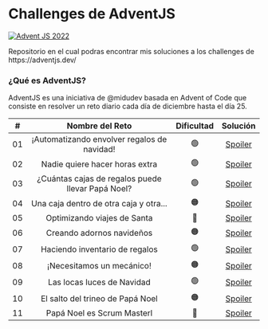 # Challenges de AdventJS

<p dir="auto"><a target="_blank" rel="noopener noreferrer nofollow" href="https://camo.githubusercontent.com/cd0c46abeb4c4f48810455010ab1295411090e100fe6537c4f918ee22e8997b4/68747470733a2f2f692e696d6775722e636f6d2f485569686f7a652e6a7067"><img src="https://camo.githubusercontent.com/cd0c46abeb4c4f48810455010ab1295411090e100fe6537c4f918ee22e8997b4/68747470733a2f2f692e696d6775722e636f6d2f485569686f7a652e6a7067" alt="Advent JS 2022" data-canonical-src="https://i.imgur.com/HUihoze.jpg" style="max-width: 100%;"></a></p>
Repositorio en el cual podras encontrar mis soluciones a los challenges de https://adventjs.dev/

<h3>¿Qué es AdventJS?</h3>
AdventJS es una iniciativa de @midudev basada en Advent of Code que consiste en resolver un reto diario cada día de diciembre hasta el día 25.

<table>
<thead>
<tr>
<th align="center">#</th>
<th align="center">Nombre del Reto</th>
<th align="center">Dificultad</th>
<th align="center">Solución</th>
</tr>
</thead>
<tbody>
<tr>
<td align="center">01</td>
<td align="center">¡Automatizando envolver regalos de navidad!</td>
<td align="center"><g-emoji class="g-emoji" alias="green_circle" fallback-src="https://github.githubassets.com/images/icons/emoji/unicode/1f7e2.png">🟢</g-emoji></td>
<td align="center"><a href="https://github.com/albanesimatias/Challenges-adventJS/blob/main/challenge01.md">Spoiler</a></td>
</tr>
<tr>
<td align="center">02</td>
<td align="center">Nadie quiere hacer horas extra</td>
<td align="center"><g-emoji class="g-emoji" alias="green_circle" fallback-src="https://github.githubassets.com/images/icons/emoji/unicode/1f7e2.png">🟢</g-emoji></td>
<td align="center"><a href="https://github.com/albanesimatias/Challenges-adventJS/blob/main/challenge02.md">Spoiler</a></td>
</tr>
<tr>
<td align="center">03</td>
<td align="center">¿Cuántas cajas de regalos puede llevar Papá Noel?</td>
<td align="center"><g-emoji class="g-emoji" alias="green_circle" fallback-src="https://github.githubassets.com/images/icons/emoji/unicode/1f7e2.png">🟢</g-emoji></td>
<td align="center"><a href="https://github.com/albanesimatias/Challenges-adventJS/blob/main/challenge03.md">Spoiler</a></td>
</tr>
<tr>
<td align="center">04</td>
<td align="center">Una caja dentro de otra caja y otra...</td>
<td align="center"><g-emoji class="g-emoji" alias="orange_circle" fallback-src="https://github.githubassets.com/images/icons/emoji/unicode/1f7e0.png">🟠</g-emoji></td>
<td align="center"><a href="https://github.com/albanesimatias/Challenges-adventJS/blob/main/challenge04.md">Spoiler</a></td>
</tr>
<tr>
<td align="center">05</td>
<td align="center">Optimizando viajes de Santa</td>
<td align="center"><g-emoji class="g-emoji" alias="red_circle" fallback-src="https://github.githubassets.com/images/icons/emoji/unicode/1f534.png">🔴</g-emoji></td>
<td align="center"><a href="https://github.com/albanesimatias/Challenges-adventJS/blob/main/challenge05.md">Spoiler</a></td>
</tr>
<tr>
<td align="center">06</td>
<td align="center">Creando adornos navideños</td>
<td align="center"><g-emoji class="g-emoji" alias="orange_circle" fallback-src="https://github.githubassets.com/images/icons/emoji/unicode/1f7e0.png">🟠</g-emoji></td>
<td align="center"><a href="https://github.com/albanesimatias/Challenges-adventJS/blob/main/challenge06.md">Spoiler</a></td>
</tr>
<tr>
<td align="center">07</td>
<td align="center">Haciendo inventario de regalos</td>
<td align="center"><g-emoji class="g-emoji" alias="green_circle" fallback-src="https://github.githubassets.com/images/icons/emoji/unicode/1f7e2.png">🟢</g-emoji></td>
<td align="center"><a href="https://github.com/albanesimatias/Challenges-adventJS/blob/main/challenge07.md">Spoiler</a></td>
</tr>
<tr>
<td align="center">08</td>
<td align="center">¡Necesitamos un mecánico!</td>
<td align="center"><g-emoji class="g-emoji" alias="orange_circle" fallback-src="https://github.githubassets.com/images/icons/emoji/unicode/1f7e0.png">🟠</g-emoji></td>
<td align="center"><a href="https://github.com/albanesimatias/Challenges-adventJS/blob/main/challenge08.md">Spoiler</a></td>
</tr>
<tr>
<td align="center">09</td>
<td align="center">Las locas luces de Navidad</td>
<td align="center"><g-emoji class="g-emoji" alias="green_circle" fallback-src="https://github.githubassets.com/images/icons/emoji/unicode/1f7e2.png">🟢</g-emoji></td>
<td align="center"><a href="https://github.com/albanesimatias/Challenges-adventJS/blob/main/challenge09.md">Spoiler</a></td>
</tr>
<tr>
<td align="center">10</td>
<td align="center">El salto del trineo de Papá Noel</td>
<td align="center"><g-emoji class="g-emoji" alias="orange_circle" fallback-src="https://github.githubassets.com/images/icons/emoji/unicode/1f7e0.png">🟠</g-emoji></td>
<td align="center"><a href="https://github.com/albanesimatias/Challenges-adventJS/blob/main/challenge10.md">Spoiler</a></td>
</tr>
<tr>
<td align="center">11</td>
<td align="center">Papá Noel es Scrum Masterl</td>
<td align="center"><g-emoji class="g-emoji" alias="red_circle" fallback-src="https://github.githubassets.com/images/icons/emoji/unicode/1f534.png">🔴</g-emoji></td></td>
<td align="center"><a href="https://github.com/albanesimatias/Challenges-adventJS/blob/main/challenge11.md">Spoiler</a></td>
</tr>
</tbody>
</table>

